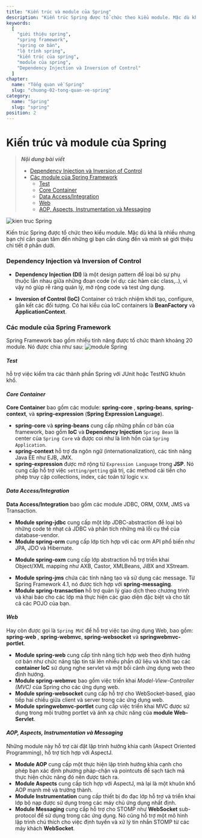 ```yaml
---
title: "Kiến trúc và module của Spring"
description: "Kiến trúc Spring được tổ chức theo kiểu module. Mặc dù khá là nhiều nhưng bạn chỉ cần quan tâm đến những gì bạn cần dùng đến và mình sẽ giới thiệu chi tiết ở phần dưới."
keywords:
  [
    "giới thiệu spring",
    "spring framework",
    "spring cơ bản",
    "lộ trình spring",
    "kiến trúc của spring",
    "module của spring",
    "Dependency Injection và Inversion of Control"
  ]
chapter:
  name: "Tổng quan về Spring"
  slug: "chuong-02-tong-quan-ve-spring"
category:
  name: "Spring"
  slug: "spring"
position: 2
---
```


# Kiến trúc và module của Spring

> ***Nội dung bài viết***
> - [Dependency Injection và Inversion of Control](#dependency-injection-và-inversion-of-control)
> - [Các module của Spring Framework](#các-module-của-spring-framework)
>   - [Test](#test)
>   - [Core Container](#core-container)
>   - [Data Access/Integration](#data-accessintegration)
>   - [Web](#web)
>   - [AOP, Aspects, Instrumentation và Messaging](#aop-aspects-instrumentation-và-messaging)

![kien truc Spring](https://github.com/techmely/hoc-lap-trinh/blob/e72dcc6a6a85dcd1a701deac442986ca56906c8a/spring-boot/images/spring-architecture.jpg)

Kiến trúc Spring được tổ chức theo kiểu module. Mặc dù khá là nhiều nhưng bạn chỉ cần quan tâm đến những gì bạn cần dùng đến và mình sẽ giới thiệu chi tiết ở phần dưới.

### Dependency Injection và Inversion of Control

- **Dependency Injection (DI)** là một design pattern để loại bỏ sự phụ thuộc lẫn nhau giữa những đoạn code (ví dụ: các hàm các class,..), vì vậy nó giúp rễ ràng quản lý, mở rộng code và test ứng dụng.

- **Inversion of Control (IoC)** Container có trách nhiệm khởi tạo, configure, gắn kết các đối tượng. Có hai kiểu của IoC containers là **BeanFactory** và **ApplicationContext**.


### Các module của Spring Framework
Spring Framework bao gồm nhiều tính năng được tổ chức thành khoảng 20 module. Nó được chia như sau:
![module Spring](https://github.com/techmely/hoc-lap-trinh/blob/spring-boots/spring-boot/images/spring-overview.png)

#### *Test*  
hỗ trợ việc kiểm tra các thành phần Spring với JUnit hoặc TestNG khuôn khổ.

#### *Core Container*  
**Core Container** bao gồm các module: **spring-core** , **spring-beans**, **spring-context**, và **spring-expression** (<b>Spring Expression Language</b>).

- **spring-core** và **spring-beans** cung cấp những phần cơ bản của framework, bao gồm **IoC** và **Dependency Injection** `Spring Bean` là center của `Spring Core` 
và được coi như là linh hồn của `Spring Application`.
- **spring-context** hỗ trợ đa ngôn ngữ (internationalization), các tính năng Java EE như EJB, JMX.
- **spring-expression** được mở rộng từ `Expression Language` trong **JSP**. Nó cung cấp hỗ trợ việc `setting/getting` giá trị, các method cải tiến cho phép truy cập collections, index, các toán tử logic v.v.


#### *Data Access/Integration*  
**Data Access/Integration** bao gồm các module JDBC, ORM, OXM, JMS và Transaction.
- **Module spring-jdbc** cung cấp một lớp JDBC-abstraction để loại bỏ những code tẻ nhạt cả JDBC và phân tích những mã lỗi cụ thể của database-vendor.
- **Module spring-orm** cung cấp lớp tích hợp với các orm API phổ biến như JPA, JDO và Hibernate.
* **Module spring-oxm** cung cấp lớp abstraction hỗ trợ triển khai Object/XML mapping như AXB, Castor, XMLBeans, JiBX and XStream.
- **Module spring-jms** chứa các tính năng tạo và sử dụng các message. Từ Spring Framework 4.1, nó được tích hợp với **spring-messaging**.
- **Module spring-transaction** hỗ trợ quản lý giao dịch theo chương trình và khai báo cho các lớp mà thực hiện các giao diện đặc biệt và cho tất cả các POJO của bạn.


#### *Web*  
Hay còn được gọi là `Spring MVC` để hỗ trợ việc tạo ứng dụng Web, bao gồm: **spring-web** , **spring-webmvc**, **spring-websocket** và **springwebmvc-portlet**.

- **Module spring-web** cung cấp tính năng tích hợp web theo định hướng cơ bản như chức năng tập tin tải lên nhiều phần dữ liệu và khởi tạo các **container 
IoC** sử dụng nghe servlet và một bối cảnh ứng dụng web theo định hướng.
- **Module spring-webmvc** bao gồm việc triển khai *Model-View-Controller (MVC)* của Spring cho các ứng dụng web.
- **Module spring-websocket** cung cấp hỗ trợ cho WebSocket-based, giao tiếp hai chiều giữa client và server trong các ứng dụng web.
- **Module springwebmvc-portlet** cung cấp việc triển khai MVC được sử dụng trong môi trường portlet và ánh xạ chức năng của **module Web-Servlet**.


#### *AOP, Aspects, Instrumentation và Messaging*  
Những module này hỗ trợ cài đặt lập trình hướng khía cạnh (Aspect Oriented Programming), hỗ trợ tích hợp với AspectJ.
- **Module AOP** cung cấp một thực hiện lập trình hướng khía cạnh cho phép bạn xác định phương pháp-chặn và pointcuts để sạch tách mã thực hiện chức 
năng đó nên được tách ra.
- **Module Aspects** cung cấp tích hợp với AspectJ, mà lại là một khuôn khổ AOP mạnh mẽ và trưởng thành.
- **Module Instrumentation** cung cấp thiết bị đo đạc lớp hỗ trợ và triển khai lớp bộ nạp được sử dụng trong các máy chủ ứng dụng nhất định.
- **Module Messaging** cung cấp hỗ trợ cho STOMP như **WebSocket** sub-protocol để sử dụng trong các ứng dụng. Nó cũng hỗ trợ một mô hình lập trình chú thích 
cho việc định tuyến và xử lý tin nhắn STOMP từ các máy khách **WebSocket**.